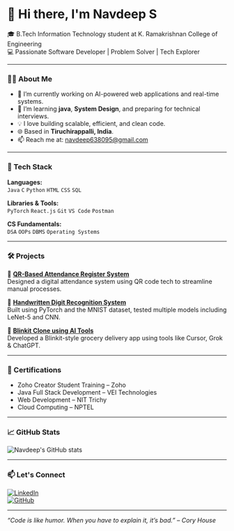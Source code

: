 # 👋 Hi there, I'm Navdeep S

🎓 B.Tech Information Technology student at K. Ramakrishnan College of Engineering  
💻 Passionate Software Developer | Problem Solver | Tech Explorer

---

### 👨‍💻 About Me
- 🔭 I’m currently working on AI-powered web applications and real-time systems.
- 🌱 I’m learning **java**, **System Design**, and preparing for technical interviews.
- 💡 I love building scalable, efficient, and clean code.
- 🌐 Based in **Tiruchirappalli, India**.
- 📫 Reach me at: [navdeep638095@gmail.com](mailto:navdeep638095@gmail.com)

---

### 🚀 Tech Stack
**Languages:**  
`Java` `C` `Python` `HTML` `CSS` `SQL`

**Libraries & Tools:**  
`PyTorch` `React.js` `Git` `VS Code` `Postman`

**CS Fundamentals:**  
`DSA` `OOPs` `DBMS` `Operating Systems`

---

### 🛠️ Projects

🔹 **[QR-Based Attendance Register System](#)**  
Designed a digital attendance system using QR code tech to streamline manual processes.

🔹 **[Handwritten Digit Recognition System](#)**  
Built using PyTorch and the MNIST dataset, tested multiple models including LeNet-5 and CNN.

🔹 **[Blinkit Clone using AI Tools](#)**  
Developed a Blinkit-style grocery delivery app using tools like Cursor, Grok & ChatGPT.

---

### 📜 Certifications
- Zoho Creator Student Training – Zoho  
- Java Full Stack Development – VEI Technologies  
- Web Development – NIT Trichy  
- Cloud Computing – NPTEL

---

### 📈 GitHub Stats
![Navdeep's GitHub stats](https://github-readme-stats.vercel.app/api?username=Navdeep-04&show_icons=true&theme=radical)

---

### 📫 Let's Connect
[![LinkedIn](https://img.shields.io/badge/LinkedIn-blue?style=flat&logo=linkedin)](https://www.linkedin.com/in/navdeep-s-4a62052a4/)  
[![GitHub](https://img.shields.io/badge/GitHub-black?style=flat&logo=github)](https://github.com/Navdeep-04)

---

_“Code is like humor. When you have to explain it, it’s bad.” – Cory House_

